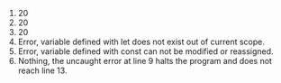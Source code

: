 1. 20
2. 20
3. 20
4. Error, variable defined with let does not exist out of current scope.
5. Error, variable defined with const can not be modified or reassigned.
6. Nothing, the uncaught error at line 9 halts the program and does not reach line 13.